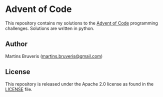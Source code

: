 # Advent of Code

This repository contains my solutions to the 
[Advent of Code](https://adventofcode.com) 
programming challenges. Solutions are written in python.

## Author

Martins Bruveris (martins.bruveris@gmail.com)

## License

This repository is released under the Apache 2.0 license as found in the 
[LICENSE](LICENSE) file.